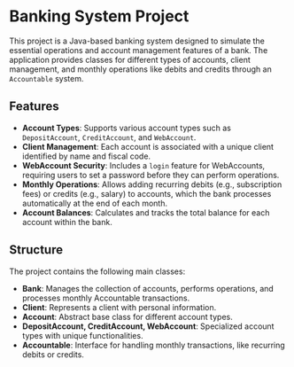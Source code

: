 # Banking System Project

This project is a Java-based banking system designed to simulate the essential operations and account management features of a bank. The application provides classes for different types of accounts, client management, and monthly operations like debits and credits through an `Accountable` system.

## Features

- **Account Types**: Supports various account types such as `DepositAccount`, `CreditAccount`, and `WebAccount`.
- **Client Management**: Each account is associated with a unique client identified by name and fiscal code.
- **WebAccount Security**: Includes a `login` feature for WebAccounts, requiring users to set a password before they can perform operations.
- **Monthly Operations**: Allows adding recurring debits (e.g., subscription fees) or credits (e.g., salary) to accounts, which the bank processes automatically at the end of each month.
- **Account Balances**: Calculates and tracks the total balance for each account within the bank.

## Structure

The project contains the following main classes:

- **Bank**: Manages the collection of accounts, performs operations, and processes monthly Accountable transactions.
- **Client**: Represents a client with personal information.
- **Account**: Abstract base class for different account types.
- **DepositAccount, CreditAccount, WebAccount**: Specialized account types with unique functionalities.
- **Accountable**: Interface for handling monthly transactions, like recurring debits or credits.
